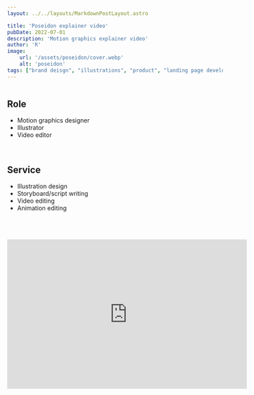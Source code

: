 ```yaml
---
layout: ../../layouts/MarkdownPostLayout.astro

title: 'Poseidon explainer video'
pubDate: 2022-07-01
description: 'Motion graphics explainer video'
author: 'R'
image:
    url: '/assets/poseidon/cover.webp'
    alt: 'poseidon'
tags: ["brand deisgn", "illustrations", "product", "landing page development", "dashboard UI and UX design", "design system"]
---
```


<Image class="w-full object-contain" srcset="/assets/poseidon/cover.webp?w=1000 1000w, /assets/jellyboo/cover.webp?w=400 400w" sizes="400w" loading="lazy" />

## Role
<ul class="pl-8 marker:text-slate-400 dark:marker:text-neutral-500">
   <li class="mb-3">Motion graphics designer</li>
   <li class="mb-3">Illustrator</li>
   <li class="mb-3">Video editor</li>
   
</ul>

<br>

## Service
<ul class="pl-8 marker:text-slate-400 dark:marker:text-neutral-500">
   <li class="mb-3">Illustration design</li>
   <li class="mb-3">Storyboard/script writing</li>
   <li class="mb-3">Video editing</li>
   <li class="mb-3">Animation editing</li>
</ul>
<br><br><br>


<div class="videoWrapper">
  <!-- Copy & Pasted from YouTube -->
  <iframe width="560" height="349" src="https://www.youtube.com/embed/wqjFKMgCbpQ?si=AeUcMtbK3lhkYhYs" frameborder="0" allowfullscreen></iframe>
</div>
